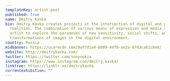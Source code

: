 ```yaml
---
templateKey: artist-post
published: true
name: Dmitry Kavka
bio: Dmitry Kavka creates projects at the intersection of digital and physical
  realities. The combination of various means of expression and media allows the
  artist to explore the paradoxes of new sensitivity, social shifts, and
  transformations of images in the digital environment.
country: Russia
midbanner: https://ucarecdn.com/9af7d1a4-bb09-44f0-ae2a-07d3ca61c8e8/
website: http://dmitrykavka.com/
twitter: https://twitter.com/sonynokia
instagram: https://www.instagram.com/dmitry.kavka/
linktree: https://linktr.ee/dmitrykavka
currentexhibition: ""
---
```

